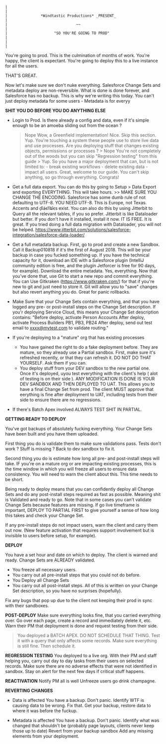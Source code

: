 ~~~~~~~~~~~~~~~~~~~~~~~~~~~~~~~~~~~~~~~~~~~~~~~~~~~~~~~~~~~~~~~~~~~~~~~~~~~~~~~~~~~~~~~~
|                                                                                       |
|               *Windtastic Productions* _PRESENT_                                      |
|                               ~~                                                      |
|                     "SO YOU'RE GOING TO PROD"                                         |
|                                                                                       |
~~~~~~~~~~~~~~~~~~~~~~~~~~~~~~~~~~~~~~~~~~~~~~~~~~~~~~~~~~~~~~~~~~~~~~~~~~~~~~~~~~~~~~~~

You're going to prod. This is the culmination of months of work. You're happy, the client is expectant.
You're going to deploy this to a live instance for all the users.

THAT'S GREAT.

Now let's make sure we don't nuke everything.
Salesforce Change Sets and metadata deploy are non-reversible. What is done is done forever, and Salesforce has no backup. This is why we're writing this today. You can't just deploy metadata for some users - Metadata is for everyy

**SHIT YOU DO BEFORE YOU DO ANYTHING ELSE**
- Login to Prod. Is there already a config and data, even if it's simple enough to be an amoeba sliding out from the ocean ?
	> Nope
		Wow, a Greenfield implementation! Nice. Skip this section.
	> Yup.
		You're touching a system these people use to store live data and use processes.
		Are you deploying stuff that changes existing objects, permissions or processes ?
		> Nope
			You're not completely out of the woods but you can skip "Regression testing" from this guide
		> Yup.
			So you have a major deployment that can, but is not limited to:
				- break existing workflows
				- delete existing data
				- impact all users.
			Great, welcome to our guide. You can't skip anything, so go through everything. Congrats!

- Get a full data export.
	You can do this by going to Setup > Data Export and exporting EVERYTHING. This will take hours.
		>> MAKE SURE YOU CHANGE THE ENCODING. Salesforce has some dumb rule of not defaulting to UTF-8. YOU NEED UTF-8. This is Europe, not Texas. Accents and ḍîáꞓȑîȶîꞓs exist.
	You can also do this by using Jitterbit to Query all the relevant tables, if you so prefer. Jitterbit is like Dataloader but better. If you don't have it installed, install it now. IT IS FREE. It is great. If you tried doing a full data migration with Dataloader, you will not be helped. https://www.jitterbit.com/solutions/salesforce-integration/salesforce-data-loader/

- Get a full metadata backup.
	First, go to prod and create a new Sandbox. Call it Backup010818 if it's the first of August 2018. This will be your backup in case you fucked something up.
	If you have the technical capacity for it, download an IDE with a Salesforce plugin (IntelliJ community edition is free, and the plugin Jetforcer is free for 90 days, for example). Download the entire metadata. Yes, everything. Now that you've done that, use Git to start a new repo and commit everything. You can Use Gitkraken (https://www.gitkraken.com/) for that if you're new to git and just need to store it. Git will allow you to "save" changes but also revert anything you do. Great for panic rollbacks.

- Make Sure that your Change Sets contain everything, and that you have logged any pre- or post-install steps on the Change Set description. If you'r deploying Service Cloud, this  means your Change Set description contains:
	"Before deploy, activate Person Accounts
	After deploy, activate Process Builders PB1, PB3, PB24
	After deploy, send out test email to xxxx@mytest.com to validate routing."

- If you're deploying to a "mature" org that has existing processes
	- You have gained the right to do a fake deployment before. They are mature, so they already use a Partial sandbox.
	First, make sure it's refreshed recently, or that they can refresh it. DO NOT DO THAT YOURSELF. Ask them if you can.
	- You deploy stuff from your DEV sandbox to the new partial one. Once it's deployed, uyou test everything with the client's help ( alot of testing is on their side ).
	ANY MODIFICATION IS DONE IS YOUR DEV SANDBOX AND THEN DEPLOYED TO UAT.
	This allows you to have a final Change Set from prod.
	The client MUST approve that eerything is fine after deployment to UAT, including tests from their side to ensure there are no regressions.

- If there's Batch Apex involved ALWAYS TEST SHIT IN PARTIAL.


**GETTING READY TO DEPLOY**

You've got backups of absolutely fucking everything.
Your Change Sets have been built and you have them uploaded.

First thing you do is validate them to make sure validations pass.
	Tests don't work ? Stuff is missing ? Back to dev sandbox to fix it.

Second thing you do is estimate how long all pre- and post-install steps will take.
	IF you're on a mature org or are impacting existing processes, this is the time window in which you will freeze all users to ensure data consistency. You will need to warn the client about this. This time needs to be short.

Being ready to deploy means that you can confidently deploy all Change Sets and do any post-install steps required as fast as possible. Meaning shit is Validated and ready to go. Note that in some cases you can't validate Change Sets because features are missing. If go live timeframe is important, DEPLOY TO PARTIAL FIRST to give yourself a sense of how long this takes and check your Change Set.

If any pre-install steps do not impact users, warn the client and carry them out now. (New feature activation that requires support involvement but is invisible to users before setup, for example).


**DEPLOY**

You have a set hour and date on which to deploy.
The client is warned and ready.
Change Sets are ALREADY validated.

- You freeze all necessary users.
- You carry out all pre-install steps that you could not do before.
- You Deploy all Change Sets
- You carry out all post-install steps.
All of this is written on your Change Set description, so you have no surprises (hopefully).

Fix any bugs that pop up due to the client not keeping their prod in sync with their sandboxes.


**POST-DEPLOY**
Make sure everything looks fine, that you carried everything over.
Go over each page, create a record and immediately delete it, etc.
Warn their PM that deployment is done and request testing from their side.

> You deployed a BATCH APEX.
	DO NOT SCHEDULE THAT THING.
	Test it with a query that only affects some records.
	Make sure everything is still fine.
	Then schedule it.

**REGRESSION TESTING**
You deployed to a live org.
With their PM and staff helping you, carry out day to day tasks from their users on selected records. Make sure there are no adverse effects that were not identified in sandbox.
Stay on alert for the next few days if critical stuff happens.

**REACTIVATION**
Notify PM all is well
Unfreeze users
go drink champagne.

**REVERTING CHANGES**
- Data is affected
	You have a backup. Don't panic.
	Identify WTF is causing data to be wrong.
	Fix that.
	Get your backup, restore data to where it was before the fuckup.

- Metadata is affected
	You have a backup. Don't panic.
	Identify what was changed that shouldn't be (probably page layouts, clients never keep those up to date)
	Revert from your backup sandbox
	Add any missing elements from your deployment.